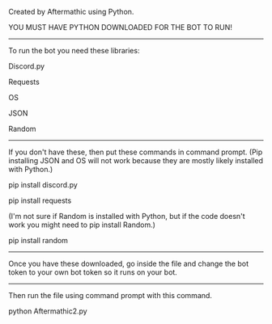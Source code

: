 Created by Aftermathic using Python.

YOU MUST HAVE PYTHON DOWNLOADED FOR THE BOT TO RUN!
______________________________________________________________________________________________________________________

To run the bot you need these libraries:

Discord.py 

Requests

OS

JSON

Random
______________________________________________________________________________________________________________________

If you don't have these, then put these commands in command prompt. (Pip installing JSON and OS will not work because they are mostly likely installed with Python.)

pip install discord.py

pip install requests

(I'm not sure if Random is installed with Python, but if the code doesn't work you might need to pip install Random.)

pip install random
______________________________________________________________________________________________________________________
Once you have these downloaded, go inside the file and change the bot token to your own bot token so it runs on your bot.

______________________________________________________________________________________________________________________

Then run the file using command prompt with this command.

python Aftermathic2.py
